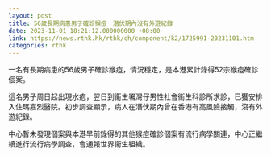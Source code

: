 ```yaml
---
layout: post
title: 56歲長期病患男子確診猴痘　潛伏期內沒有外遊紀錄
date: 2023-11-01 18:21:12.000000000 +08:00
link: https://news.rthk.hk/rthk/ch/component/k2/1725991-20231101.htm
categories: rthk
---
```


一名有長期病患的56歲男子確診猴痘，情況穩定，是本港累計錄得52宗猴痘確診個案。

這名男子周日起出現水疱，翌日到衞生署灣仔男性社會衞生科診所求診，已獲安排入住瑪嘉烈醫院。初步調查顯示，病人在潛伏期內曾在香港有高風險接觸，沒有外遊紀錄。

中心暫未發現個案與本港早前錄得的其他猴痘確診個案有流行病學關連，中心正繼續進行流行病學調查，會通報世界衞生組織。
